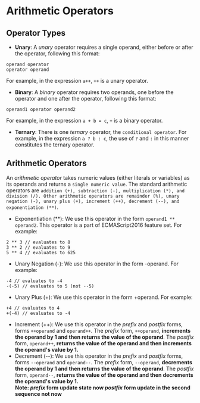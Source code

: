 # Arithmetic Operators
## Operator Types
* **Unary**: A _unary_ operator requires a single operand, either before or after the operator, following this format:
```
operand operator
operator operand
```
For example, in the expression `a++`, `++` is a unary operator.
* **Binary**: A _binary_ operator requires two operands, one before the operator and one after the operator, following this format:
```
operand1 operator operand2
```
For example, in the expression `a + b = c`, `+` is a binary operator.
* **Ternary**: There is one _ternary_ operator, the `conditional operator`. For example, in the expression `a ? b : c`, the use of `?` and `:` in this manner constitutes the ternary operator. 

## Arithmetic Operators
An _arithmetic operator_ takes numeric values (either literals or variables) as its operands and returns a `single numeric value`. The standard arithmetic operators are `addition (+), subtraction (-), multiplication (*), and division (/). Other arithmetic operators are remainder (%), unary negation (-), unary plus (+), increment (++), decrement (--), and exponentiation (**)`.
* Exponentiation (\*\*): We use this operator in the form `operand1 ** operand2`. This operator is a part of ECMAScript2016 feature set. For example:
```
2 ** 3 // evaluates to 8
3 ** 2 // evaluates to 9
5 ** 4 // evaluates to 625 
```
* Unary Negation (-): We use this operator in the form -operand. For example:
```
-4 // evaluates to -4
-(-5) // evaluates to 5 (not --5)
```
* Unary Plus (+): We use this operator in the form +operand. For example:
```
+4 // evaluates to 4
+(-4) // evaluates to -4
```
* Increment (++): We use this operator in the _prefix_ and _postfix_ forms, forms `++operand` and `operand++`. The _prefix_ form, `++operand`, **increments the operand by 1 and then returns the value of the operand**. The _postfix_ form, `operand++`, **returns the value of the operand and then increments the operand's value by 1.**
* Decrement (--): We use this operator in the _prefix_ and _postfix_ forms, forms `--operand` and `operand--`. The _prefix_ form, `--operand`, **decrements the operand by 1 and then returns the value of the operand**. The _postfix_ form, `operand--`, **returns the value of the operand and then decrements the operand's value by 1.**  
**Note: _prefix_ form update state now
        _postfix_ form update in the second sequence not now**

